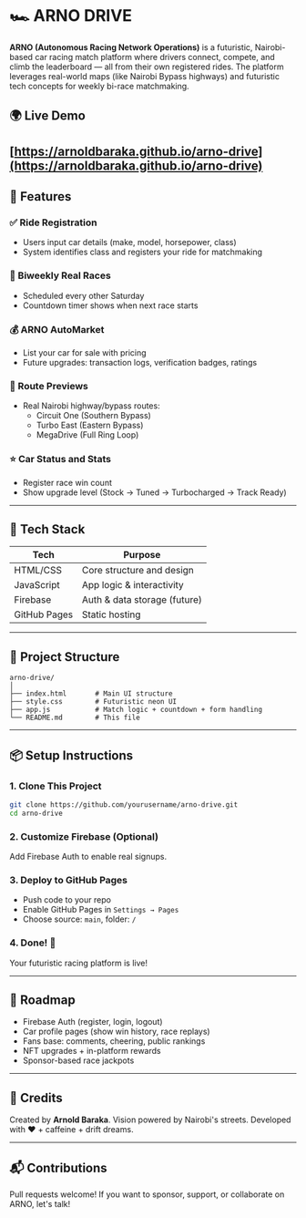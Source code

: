 # 🏎️ ARNO DRIVE

**ARNO (Autonomous Racing Network Operations)** is a futuristic, Nairobi-based car racing match platform where drivers connect, compete, and climb the leaderboard — all from their own registered rides. The platform leverages real-world maps (like Nairobi Bypass highways) and futuristic tech concepts for weekly bi-race matchmaking.

## 🌍 Live Demo
[https://arnoldbaraka.github.io/arno-drive](https://arnoldbaraka.github.io/arno-drive) 
---

## 🚀 Features

### ✅ Ride Registration
- Users input car details (make, model, horsepower, class)
- System identifies class and registers your ride for matchmaking

### 🔁 Biweekly Real Races
- Scheduled every other Saturday
- Countdown timer shows when next race starts

### 💰 ARNO AutoMarket
- List your car for sale with pricing
- Future upgrades: transaction logs, verification badges, ratings

### 🏁 Route Previews
- Real Nairobi highway/bypass routes:
  - Circuit One (Southern Bypass)
  - Turbo East (Eastern Bypass)
  - MegaDrive (Full Ring Loop)

### ⭐ Car Status and Stats
- Register race win count
- Show upgrade level (Stock → Tuned → Turbocharged → Track Ready)

---

## 🧪 Tech Stack

| Tech        | Purpose                     |
|-------------|-----------------------------|
| HTML/CSS    | Core structure and design   |
| JavaScript  | App logic & interactivity   |
| Firebase    | Auth & data storage (future) |
| GitHub Pages| Static hosting              |

---

## 📁 Project Structure
```
arno-drive/
│
├── index.html       # Main UI structure
├── style.css        # Futuristic neon UI
├── app.js           # Match logic + countdown + form handling
└── README.md        # This file
```

---

## 📦 Setup Instructions

### 1. Clone This Project
```bash
git clone https://github.com/yourusername/arno-drive.git
cd arno-drive
```

### 2. Customize Firebase (Optional)
Add Firebase Auth to enable real signups.

### 3. Deploy to GitHub Pages
- Push code to your repo
- Enable GitHub Pages in `Settings → Pages`
- Choose source: `main`, folder: `/`

### 4. Done! 🎉
Your futuristic racing platform is live!

---

## 🔮 Roadmap
- Firebase Auth (register, login, logout)
- Car profile pages (show win history, race replays)
- Fans base: comments, cheering, public rankings
- NFT upgrades + in-platform rewards
- Sponsor-based race jackpots

---

## 🤖 Credits
Created by **Arnold Baraka**. Vision powered by Nairobi's streets. Developed with ❤️ + caffeine + drift dreams.

---

## 📬 Contributions
Pull requests welcome! If you want to sponsor, support, or collaborate on ARNO, let's talk!
